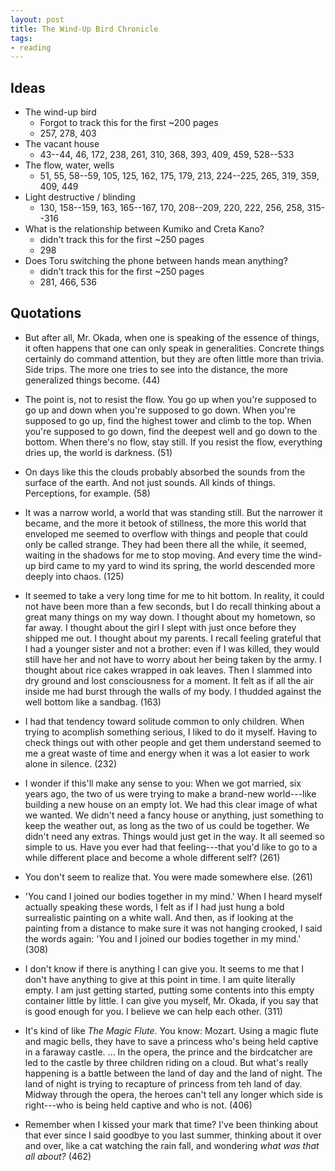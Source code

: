 ```yaml
---
layout: post
title: The Wind-Up Bird Chronicle
tags:
- reading
---
```


## Ideas

- The wind-up bird
  - Forgot to track this for the first ~200 pages
  - 257, 278, 403
- The vacant house
  - 43--44, 46, 172, 238, 261, 310, 368, 393, 409, 459, 528--533
- The flow, water, wells
  - 51, 55, 58--59, 105, 125, 162, 175, 179, 213, 224--225, 265, 319, 359, 409, 449
- Light destructive / blinding
  - 130, 158--159, 163, 165--167, 170, 208--209, 220, 222, 256, 258, 315--316
- What is the relationship between Kumiko and Creta Kano?
  - didn't track this for the first ~250 pages
  - 298
- Does Toru switching the phone between hands mean anything?
  - didn't track this for the first ~250 pages
  - 281, 466, 536

## Quotations

- But after all, Mr. Okada, when one is speaking of the essence of things, it often happens that one can only speak in generalities. Concrete things certainly do command attention, but they are often little more than trivia. Side trips. The more one tries to see into the distance, the more generalized things become. (44)

- The point is, not to resist the flow. You go up when you're supposed to go up and down when you're supposed to go down. When you're supposed to go up, find the highest tower and climb to the top. When you're supposed to go down, find the deepest well and go down to the bottom. When there's no flow, stay still. If you resist the flow, everything dries up, the world is darkness. (51)

- On days like this the clouds probably absorbed the sounds from the surface of the earth. And not just sounds. All kinds of things. Perceptions, for example. (58)

- It was a narrow world, a world that was standing still. But the narrower it became, and the more it betook of stillness, the more this world that enveloped me seemed to overflow with things and people that could only be called strange. They had been there all the while, it seemed, waiting in the shadows for me to stop moving. And every time the wind-up bird came to my yard to wind its spring, the world descended more deeply into chaos. (125)

- It seemed to take a very long time for me to hit bottom. In reality, it could not have been more than a few seconds, but I do recall thinking about a great many things on my way down. I thought about my hometown, so far away. I thought about the girl I slept with just once before they shipped me out. I thought about my parents. I recall feeling grateful that I had a younger sister and not a brother: even if I was killed, they would still have her and not have to worry about her being taken by the army. I thought about rice cakes wrapped in oak leaves. Then I slammed into dry ground and lost consciousness for a moment. It felt as if all the air inside me had burst through the walls of my body. I thudded against the well bottom like a sandbag. (163)

- I had that tendency toward solitude common to only children. When trying to acomplish something serious, I liked to do it myself. Having to check things out with other people and get them understand seemed to me a great waste of time and energy when it was a lot easier to work alone in silence. (232)

- I wonder if this'll make any sense to you: When we got married, six years ago, the two of us were trying to make a brand-new world---like building a new house on an empty lot. We had this clear image of what we wanted. We didn't need a fancy house or anything, just something to keep the weather out, as long as the two of us could be together. We didn't need any extras. Things would just get in the way. It all seemed so simple to us. Have you ever had that feeling---that you'd like to go to a while different place and become a whole different self? (261)

- You don't seem to realize that. You were made somewhere else. (261)

- 'You cand I joined our bodies together in my mind.' When I heard myself actually speaking these words, I felt as if I had just hung a bold surrealistic painting on a white wall. And then, as if looking at the painting from a distance to make sure it was not hanging crooked, I said the words again: 'You and I joined our bodies together in my mind.' (308)

- I don't know if there is anything I can give you. It seems to me that I don't have anything to give at this point in time. I am quite literally empty. I am just getting started, putting some contents into this empty container little by little. I can give you myself, Mr. Okada, if you say that is good enough for you. I believe we can help each other. (311)

- It's kind of like *The Magic Flute*. You know: Mozart. Using a magic flute and magic bells, they have to save a princess who's being held captive in a faraway castle. ... In the opera, the prince and the birdcatcher are led to the castle by three children riding on a cloud. But what's really happening is  a battle between the land of day and the land of night. The land of night is trying to recapture of princess from teh land of day. Midway through the opera, the heroes can't tell any longer which side is right---who is being held captive and who is not. (406)

- Remember when I kissed your mark that time? I've been thinking about that ever since I said goodbye to you last summer, thinking about it over and over, like a cat watching the rain fall, and wondering *what was that all about?* (462)
